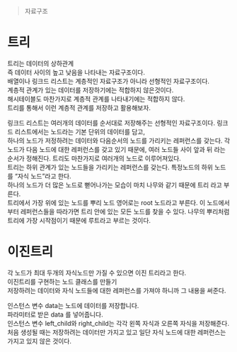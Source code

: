 > 자료구조

# 트리
트리는 데이터의 상하관계  
즉 데이터 사이의 높고 낮음을 나타내는 자료구조이다.  
배열이나 링크드 리스트는 계층적인 자료구조가 아니라 선형적인 자료구조이다.  
계층적 관계가 있는 데이터를 저장하기에는 적합하지 않은것이다.  
해시테이블도 마찬가지로 계층적 관계를 나타내기에는 적합하지 않다.  
트리를 통해서 이런 계층적 관계를 저장하고 활용해보자.  

링크드 리스트는 여러개의 데이터를 순서대로 저장해주는 선형적인 자료구조이다. 링크드 리스트에서는 노드라는 기본 단위의 데이터를 담고,   
하나의 노드가 저정하려는 데이터와 다음순서의 노드를 가리키는 레퍼런스를 갖는다. 각 노드가 다음 노드에 대한 레퍼런스를 갖고 있기 때문에, 여러 노드들 사이 앞과 뒤 라는 순서가 정해진다.
트리도 마찬가지로 여러개의 노드로 이루어져있다.  
트리는 하위 관계가 있는 노드들을 가리키는 레퍼런스를 갖는다. 특정노드의 하위 노드를 “자식 노드”라고 한다.  
하나의 노드가 더 많은 노드로 뻗어나가는 모습이 마치 나무와 같기 때문에 트리 라고 부른다.  
트리에서 가장 위에 있는 노드를 뿌리 노드 영어로는 root 노드라고 부른다. 이 노드에서부터 레퍼런스들을 따라가면 트리 안에 있는 모든 노드를 찾을 수 있다. 나무의 뿌리처럼 트리에 가장 시작점이기 때문에 루트라고 부르는 것이다.  

# 이진트리

각 노드가 최대 두개의 자식노드만 가질 수 있으면 이진 트리라고 한다.  
이진트리를 구현하는 노드 클래스를 만들기  
저장하려는 데이터와 자식 노드들에 대한 레퍼런스를 가져야 하니까 그 내용을 써준다.  

인스턴스 변수 data는 노드에 데이터를 저장합니다.  
파라미터로 받은 data 를 넣어줍니다.  
인스턴스 변수 left_child와 right_child는 각각 왼쪽 자식과 오른쪽 자식을 저장해준다.    
처음 생성될 때는 저장하려는 데이터만 가지고 있고 일단 자식 노드에 대한 레퍼런스는 가지고 있지 않은 것이다.  
